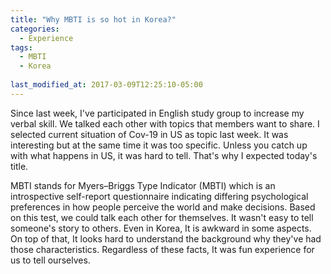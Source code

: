 ```yaml
---
title: "Why MBTI is so hot in Korea?"
categories:
  - Experience
tags:
  - MBTI
  - Korea
  
last_modified_at: 2017-03-09T12:25:10-05:00
---
```


Since last week, I've participated in English study group to increase my verbal skill. 
We talked each other with topics that members want to share.
I selected current situation of Cov-19 in US as topic 
last week. It was interesting but at the same time it was too specific. Unless you catch up with what happens in US, 
it was hard to tell. That's why I expected today's title. 

MBTI stands for Myers–Briggs Type Indicator (MBTI) which is an introspective self-report questionnaire indicating differing psychological preferences in how people perceive the world and make decisions.
Based on this test, we could talk each other for themselves. It wasn't easy to tell someone's story to others. 
Even in Korea, It is awkward in some aspects. On top of that, It looks hard to understand the background why they've had those characteristics.
Regardless of these facts, It was fun experience for us to tell ourselves.   
